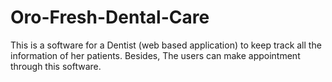 # Oro-Fresh-Dental-Care
This is a software for a Dentist (web based application) to keep track all the information of her patients. Besides, The users can make appointment through
this software.
